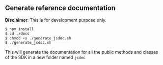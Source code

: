 ## Generate reference documentation

**Disclaimer**: This is for development purpose only.

```sh
$ npm install
$ cd ./docs
$ chmod +x ./generate_jsdoc.sh
$ ./generate_jsdoc.sh
```

This will generate the documentation for all the public methods and classes of the SDK
in a new folder named `jsdoc`

